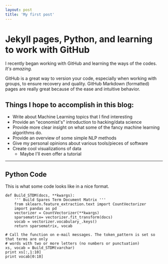 ```yaml
---
layout: post
title: 'My first post'
---
```


# Jekyll pages, Python, and learning to work with GitHub

I recently began working with GitHub and learning the ways of the codes. *It's amazing.*

GitHub is a great way to version your code, especially when working with groups, to ensure 
recovery and quality. GitHub Markdown (formatted) pages are really great because of the ease and intuitive behavior.

## Things I hope to accomplish in this blog:

* Write about Machine Learning topics that I find interesting
* Provide an "economist's" introduction to hacking/data science
* Provide more clear insight on what some of the fancy machine learning algorithms do.
* Provide an overview of some simple NLP methods
* Give my personal opinions about various tools/pieces of software
* Create cool visualizations of data
	* Maybe I'll even offer a tutorial

---
## Python Code
This is what some code looks like in a nice format.

	def Build_STDM(docs, **kwargs):
    	''' Build Spares Term Document Matrix '''
    	from sklearn.feature_extraction.text import CountVectorizer
	    import pandas as pd
    	vectorizer = CountVectorizer(**kwargs)
    	sparsematrix= vectorizer.fit_transform(docs)
	    vocab = vectorizer.vocabulary_.keys()
	    return sparsematrix, vocab

	# Call the function on e-mail messages. The token_pattern is set so that terms are only
	# words with two or more letters (no numbers or punctuation)
	xs, vocab = Build_STDM(varchar)
	print xs[:,1:10]
	print vocab[0:10]

